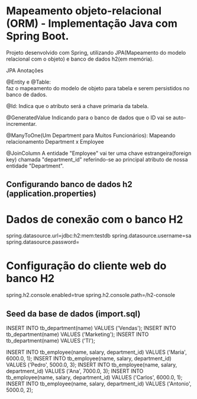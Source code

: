 # Mapeamento objeto-relacional (ORM) - Implementação Java com Spring Boot.

Projeto desenvolvido com Spring, utilizando JPA(Mapeamento do modelo relacional com o objeto) e banco de dados h2(em memória).

JPA
Anotações 

@Entity e @Table:  
faz o mapeamento do modelo de objeto para tabela e serem persistidos no banco de dados.

@Id:
Indica que o atributo será a chave primaria da tabela.

@GeneratedValue
Indicando para o banco de dados  que o ID vai se auto-incrementar.

@ManyToOne(Um Department para Muitos Funcionários):
Mapeando relacionamento Department x Employee

@JoinColumn
A entidade "Employee" vai ter uma chave estrangeira(foreign key)  chamada "department_id" referindo-se ao principal
atributo de nossa entidade "Department".

## Configurando banco de dados h2 (application.properties)

# Dados de conexão com o banco H2
spring.datasource.url=jdbc:h2:mem:testdb
spring.datasource.username=sa
spring.datasource.password=

# Configuração do cliente web do banco H2
spring.h2.console.enabled=true
spring.h2.console.path=/h2-console

## Seed da base de dados (import.sql)

INSERT INTO tb_department(name) VALUES ('Vendas');
INSERT INTO tb_department(name) VALUES ('Marketing');
INSERT INTO tb_department(name) VALUES ('TI');

INSERT INTO tb_employee(name, salary, department_id) VALUES ('Maria', 6000.0, 1);
INSERT INTO tb_employee(name, salary, department_id) VALUES ('Pedro', 5000.0, 3);
INSERT INTO tb_employee(name, salary, department_id) VALUES ('Ana', 7000.0, 3);
INSERT INTO tb_employee(name, salary, department_id) VALUES ('Carlos', 6000.0, 1);
INSERT INTO tb_employee(name, salary, department_id) VALUES ('Antonio', 5000.0, 2);